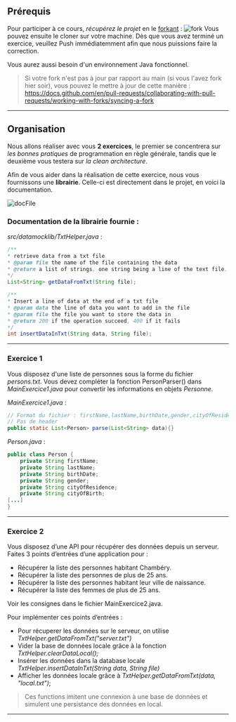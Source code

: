 ## Prérequis

Pour participer à ce cours, _récupérez le projet_ en le [forkant](https://github.com/TomLeCollegue/CoursGenieLog/fork) :
![fork](https://user-images.githubusercontent.com/36131543/148802800-d571b902-d7ad-4190-8bcd-0bf4a17db1e9.jpg)
Vous pouvez ensuite le cloner sur votre machine.
Dès que vous avez terminé un exercice, veuillez Push immédiatemment afin que nous puissions faire la correction.

Vous aurez aussi besoin d'un environnement Java fonctionnel.

> Si votre fork n'est pas à jour par rapport au main (si vous l'avez fork hier soir), vous pouvez le mettre à jour de cette manière :
> https://docs.github.com/en/pull-requests/collaborating-with-pull-requests/working-with-forks/syncing-a-fork

---

## Organisation

Nous allons réaliser avec vous __2 exercices__, le premier se concentrera sur _les bonnes pratiques_ de programmation en règle générale, tandis que le deuxième vous testera sur _la clean architecture_.

Afin de vous aider dans la réalisation de cette exercice, nous vous fournissons une __librairie__.
Celle-ci est directement dans le projet, en voici la documentation.


![docFile](https://user-images.githubusercontent.com/36131543/148832398-83a73546-a5a5-4453-a20a-d6f57b843f87.jpg)

### Documentation de la librairie fournie :

_src/datamocklib/TxtHelper.java_ :
```java
/**
* retrieve data from a txt file
* @param file the name of the file containing the data
* @return a list of strings, one string being a line of the text file.
*/
List<String> getDataFromTxt(String file);

/**
* Insert a line of data at the end of a txt file
* @param data the line of data you want to add in the file
* @param file the file you want to store the data in
* @return 200 if the operation succeed, 400 if it fails
*/
int insertDataInTxt(String data, String file);
```


---

### Exercice 1
Vous disposez d'une liste de personnes sous la forme du fichier _persons.txt_. Vous devez compléter la fonction PersonParser() dans _MainExercice1.java_ pour convertir les informations en objets _Personne_.

_MainExercice1.java_ :
```java
// Format du fichier : firstName,lastName,birthDate,gender,cityOfResidence,cityOfBirth
// Pas de header
public static List<Person> parse(List<String> data){}
```

_Person.java_ :
```java
public class Person {
    private String firstName;
    private String lastName;
    private String birthDate;
    private String gender;
    private String cityOfResidence;
    private String cityOfBirth;
[...]
}
```

---

### Exercice 2
Vous disposez d’une API pour récupérer des données depuis un serveur.
Faites 3 points d’entrées d’une application pour :
  - Récupérer la liste des personnes habitant Chambéry.
  - Récupérer la liste des personnes de plus de 25 ans.
  - Récupérer la liste des personnes habitant leur ville de naissance.
  - Récupérer la liste des femmes de plus de 25 ans.


Voir les consignes dans le fichier MainExercice2.java.

Pour implémenter ces points d’entrées :
  - Pour récuperer les données sur le serveur, on utilise _TxtHelper.getDataFromTxt("server.txt")_
  - Vider la base de données locale grâce à la fonction _TxtHelper.clearDataLocal();_
  - Insérer les données dans la database locale _TxtHelper.insertDataInTxt(String data, String file)_
  - Afficher les données locale grâce à _TxtHelper.getDataFromTxt(data, "local.txt")_;

> Ces functions imitent une connexion à une base de données et simulent une persistance des données en local.


---




